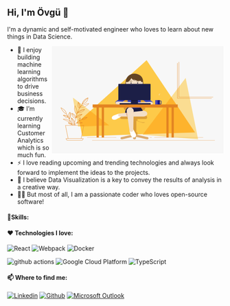## Hi, I'm Övgü 👋
I'm a dynamic and self-motivated engineer who loves to learn about new things in Data Science.


<!-- code gif-->
<img align="right" alt="GIF" src="./code.gif" width="400" height="250" />

- 👀 I enjoy building machine learning algorithms to drive business decisions.
- 🎓 I’m currently learning Customer Analytics which is so much fun.
- ⚡️ I love reading upcoming and trending technologies and always look forward to implement the ideas to the projects.
- 🎯 I believe Data Visualization is a key to convey the results of analysis in a creative way.
- 👨‍💻 But most of all, I am a passionate coder who loves open-source software!

#### 🎯Skills:

#### ❤ Technologies I love:

<p>
  <img alt="React" src="https://img.shields.io/badge/-React-45b8d8?style=flat-square&logo=react&logoColor=white" />
  <img alt="Webpack" src="https://img.shields.io/badge/-Webpack-8DD6F9?style=flat-square&logo=webpack&logoColor=white" /> 
  <img alt="Docker" src="https://img.shields.io/badge/-Docker-46a2f1?style=flat-square&logo=docker&logoColor=white" />
 <p>  
  <img alt="github actions" src="https://img.shields.io/badge/-Github_Actions-2088FF?style=flat-square&logo=github-actions&logoColor=white" />
  <img alt="Google Cloud Platform" src="https://img.shields.io/badge/-Google_Cloud_Platform-1a73e8?style=flat-square&logo=google-cloud&logoColor=white" />
  <img alt="TypeScript" src="https://img.shields.io/badge/-TypeScript-007ACC?style=flat-square&logo=typescript&logoColor=white" />
</p>






#### 📫 Where to find me:
  
[![Linkedin](https://img.shields.io/badge/linkedin-%230077B5.svg?&style=for-the-badge&logo=linkedin&logoColor=white)](https://www.linkedin.com/in/ovgutunc/) [![Github](https://img.shields.io/badge/GitHub-%2312100E.svg?&style=for-the-badge&logo=Github&logoColor=white)](https://github.com/ovgutunc) [![Microsoft Outlook](https://img.shields.io/badge/Microsoft_Outlook-0078D4?style=for-the-badge&logo=microsoft-outlook&logoColor=white)](mailto:ovgu.tunc@outlok.com) 
  








